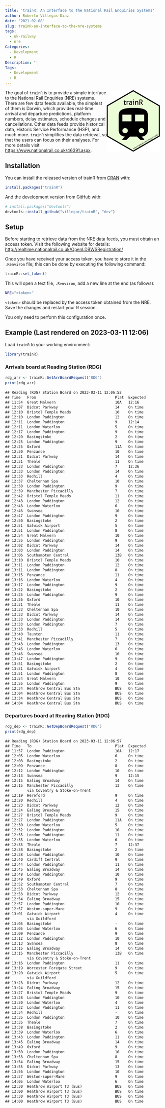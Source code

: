```yaml
---
title: 'trainR: An Interface to the National Rail Enquiries Systems'
author: Roberto Villegas-Diaz
date: '2021-02-08'
slug: trainR-an-interface-to-the-nre-systems
tags:
  - uk-railway
  - nre
Categories:
  - Development
  - R
Description: ''
Tags:
  - Development
  - R
---
```


<img src="https://raw.githubusercontent.com/villegar/trainR/main/inst/images/logo.png" alt="logo" align="right" height=200px/>

The goal of `trainR` is to provide a simple interface to the 
National Rail Enquiries (NRE) systems. There are few data feeds 
available, the simplest of them is Darwin, which provides real-time 
arrival and departure predictions, platform numbers, delay estimates, 
schedule changes and cancellations. Other data feeds provide historical 
data, Historic Service Performance (HSP), and much more. `trainR` 
simplifies the data retrieval, so that the users can focus on their 
analyses. For more details visit 
https://www.nationalrail.co.uk/46391.aspx.

## Installation

You can install the released version of trainR from [CRAN](https://CRAN.R-project.org) with:

``` r
install.packages("trainR")
```

And the development version from [GitHub](https://github.com/) with:

``` r
# install.packages("devtools")
devtools::install_github("villegar/trainR", "dev")
```

## Setup
Before starting to retrieve data from the NRE data feeds, you must obtain an access token. 
Visit the following website for details: http://realtime.nationalrail.co.uk/OpenLDBWSRegistration/

Once you have received your access token, you have to store it in the `.Renviron` file; this can be 
done by executing the following command:


```r
trainR::set_token()
```

This will open a text file, `.Renviron`, add a new line at the end (as follows):

```bash
NRE="<token>"
```

`<token>` should be replaced by the access token obtained from the NRE. Save the changes and restart 
your R session.

You only need to perform this configuration once.

## Example (Last rendered on 2023-03-11 12:06)

Load `trainR` to your working environment:

```r
library(trainR)
```

### Arrivals board at Reading Station (RDG)


```r
rdg_arr <- trainR::GetArrBoardRequest("RDG")
print(rdg_arr)
```

```
## Reading (RDG) Station Board on 2023-03-11 12:06:52
## Time   From                                    Plat  Expected
## 11:54  Great Malvern                           10A   12:16
## 12:07  Didcot Parkway                          14    On time
## 12:10  Bristol Temple Meads                    10    On time
## 12:10  London Paddington                       12    On time
## 12:11  London Paddington                       9     12:14
## 12:11  London Waterloo                         5     On time
## 12:17  London Paddington                       9     On time
## 12:20  Basingstoke                             2     On time
## 12:25  London Paddington                       9     On time
## 12:25  Oxford                                  11A   On time
## 12:30  Penzance                                10    On time
## 12:31  Didcot Parkway                          14    On time
## 12:31  Theale                                  11    On time
## 12:33  London Paddington                       7     12:36
## 12:33  London Paddington                       14    On time
## 12:33  Redhill                                 4     On time
## 12:37  Cheltenham Spa                          10    On time
## 12:38  London Paddington                       9     On time
## 12:39  Manchester Piccadilly                   7     On time
## 12:42  Bristol Temple Meads                    11    On time
## 12:43  London Paddington                       12    On time
## 12:43  London Waterloo                         6     On time
## 12:46  Swansea                                 10    On time
## 12:47  London Paddington                       9     On time
## 12:50  Basingstoke                             2     On time
## 12:51  Gatwick Airport                         5     On time
## 12:51  London Paddington                       8     On time
## 12:54  Great Malvern                           10    On time
## 12:55  London Paddington                       9     On time
## 13:02  Didcot Parkway                          14    On time
## 13:03  London Paddington                       14    On time
## 13:06  Southampton Central                     13B   On time
## 13:10  Bristol Temple Meads                    10    On time
## 13:11  London Paddington                       12    On time
## 13:11  London Paddington                       8     On time
## 13:15  Penzance                                11    On time
## 13:16  London Waterloo                         4     On time
## 13:17  London Paddington                       9     On time
## 13:22  Basingstoke                             2     On time
## 13:25  London Paddington                       9     On time
## 13:26  Oxford                                  10    On time
## 13:31  Theale                                  11    On time
## 13:33  Cheltenham Spa                          10    On time
## 13:33  Didcot Parkway                          14    On time
## 13:33  London Paddington                       14    On time
## 13:33  London Paddington                       7     On time
## 13:33  Redhill                                 5     On time
## 13:40  Taunton                                 11    On time
## 13:41  Manchester Piccadilly                   7     On time
## 13:43  London Paddington                       13    On time
## 13:46  London Waterloo                         6     On time
## 13:46  Swansea                                 10    On time
## 13:47  London Paddington                       9     On time
## 13:51  Basingstoke                             2     On time
## 13:51  Gatwick Airport                         4     On time
## 13:51  London Paddington                       8     On time
## 13:54  Great Malvern                           10    On time
## 13:55  London Paddington                       9     On time
## 12:34  Heathrow Central Bus Stn                BUS   On time
## 13:04  Heathrow Central Bus Stn                BUS   On time
## 13:34  Heathrow Central Bus Stn                BUS   On time
## 14:04  Heathrow Central Bus Stn                BUS   On time
```

### Departures board at Reading Station (RDG)


```r
rdg_dep <- trainR::GetDepBoardRequest("RDG")
print(rdg_dep)
```

```
## Reading (RDG) Station Board on 2023-03-11 12:06:57
## Time   To                                      Plat  Expected
## 11:57  London Paddington                       10A   12:17
## 12:05  London Waterloo                         6     On time
## 12:08  Basingstoke                             2     On time
## 12:09  Penzance                                8     On time
## 12:12  London Paddington                       10    On time
## 12:13  Swansea                                 9     12:15
## 12:15  Ealing Broadway                         14    On time
## 12:15  Manchester Piccadilly                   13    On time
##        via Coventry & Stoke-on-Trent           
## 12:19  Hereford                                9     On time
## 12:20  Redhill                                 4     On time
## 12:23  Didcot Parkway                          12    On time
## 12:24  Ealing Broadway                         15    On time
## 12:27  Bristol Temple Meads                    9     On time
## 12:27  London Paddington                       11A   On time
## 12:30  London Waterloo                         5     On time
## 12:32  London Paddington                       10    On time
## 12:35  London Paddington                       11    On time
## 12:35  London Waterloo                         6     On time
## 12:35  Theale                                  7     12:37
## 12:38  Basingstoke                             2     On time
## 12:38  London Paddington                       10    On time
## 12:40  Cardiff Central                         9     On time
## 12:44  London Paddington                       11    On time
## 12:45  Ealing Broadway                         14    On time
## 12:48  London Paddington                       10    On time
## 12:49  Oxford                                  9     On time
## 12:52  Southampton Central                     7     On time
## 12:53  Cheltenham Spa                          8     On time
## 12:53  Didcot Parkway                          12    On time
## 12:54  Ealing Broadway                         15    On time
## 12:57  London Paddington                       10    On time
## 12:57  Weston-super-Mare                       9     On time
## 13:01  Gatwick Airport                         4     On time
##        via Guildford                           
## 13:05  Basingstoke                             -     On time
## 13:05  London Waterloo                         6     On time
## 13:09  Penzance                                9     On time
## 13:12  London Paddington                       10    On time
## 13:13  Swansea                                 8     On time
## 13:15  Ealing Broadway                         14    On time
## 13:15  Manchester Piccadilly                   13B   On time
##        via Coventry & Stoke-on-Trent           
## 13:16  London Paddington                       11    On time
## 13:19  Worcester Foregate Street               9     On time
## 13:20  Gatwick Airport                         5     On time
##        via Guildford                           
## 13:23  Didcot Parkway                          12    On time
## 13:24  Ealing Broadway                         15    On time
## 13:27  Bristol Temple Meads                    9     On time
## 13:28  London Paddington                       10    On time
## 13:30  London Waterloo                         4     On time
## 13:32  London Paddington                       11    On time
## 13:34  Redhill                                 -     On time
## 13:35  London Paddington                       10    On time
## 13:35  Theale                                  7     On time
## 13:38  Basingstoke                             2     On time
## 13:39  London Waterloo                         6     On time
## 13:43  London Paddington                       11    On time
## 13:45  Ealing Broadway                         14    On time
## 13:49  Oxford                                  9     On time
## 13:50  London Paddington                       10    On time
## 13:53  Cheltenham Spa                          8     On time
## 13:54  Ealing Broadway                         15    On time
## 13:55  Didcot Parkway                          13    On time
## 13:56  London Paddington                       10    On time
## 13:57  Weston-super-Mare                       9     On time
## 14:05  London Waterloo                         6     On time
## 12:30  Heathrow Airport T3 (Bus)               BUS   On time
## 13:00  Heathrow Airport T3 (Bus)               BUS   On time
## 13:30  Heathrow Airport T3 (Bus)               BUS   On time
## 14:00  Heathrow Airport T3 (Bus)               BUS   On time
```

